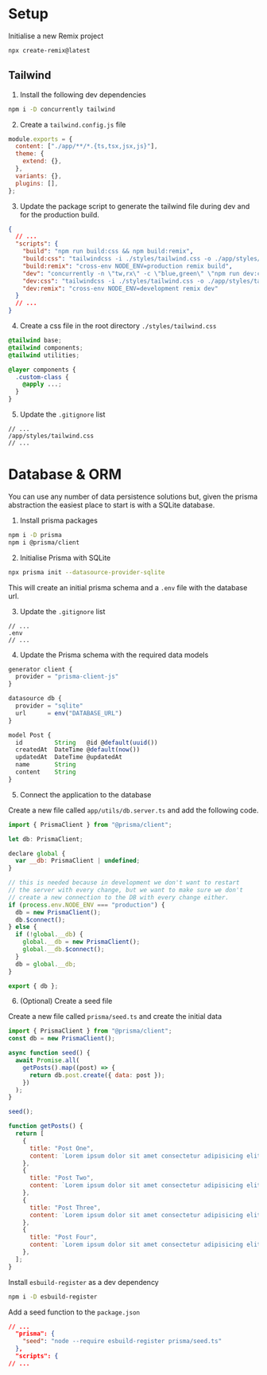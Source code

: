 # Setup

Initialise a new Remix project

```bash
npx create-remix@latest
```

## Tailwind

1. Install the following dev dependencies

```bash
npm i -D concurrently tailwind
```

2. Create a `tailwind.config.js` file

```js
module.exports = {
  content: ["./app/**/*.{ts,tsx,jsx,js}"],
  theme: {
    extend: {},
  },
  variants: {},
  plugins: [],
};
```

3. Update the package script to generate the tailwind file during dev and for the production build.

```json
{
  // ...
  "scripts": {
    "build": "npm run build:css && npm build:remix",
    "build:css": "tailwindcss -i ./styles/tailwind.css -o ./app/styles/tailwind.css --minify",
    "build:remix": "cross-env NODE_ENV=production remix build",
    "dev": "concurrently -n \"tw,rx\" -c \"blue,green\" \"npm run dev:css\" \"npm run dev:remix\"",
    "dev:css": "tailwindcss -i ./styles/tailwind.css -o ./app/styles/tailwind.css --watch",
    "dev:remix": "cross-env NODE_ENV=development remix dev"
  }
  // ...
}
```

4. Create a css file in the root directory `./styles/tailwind.css`

```css
@tailwind base;
@tailwind components;
@tailwind utilities;

@layer components {
  .custom-class {
    @apply ...;
  }
}
```

5. Update the `.gitignore` list

```
// ...
/app/styles/tailwind.css
// ...
```

# Database & ORM

You can use any number of data persistence solutions but, given the prisma abstraction the easiest place to start is with a SQLite database.

1. Install prisma packages

```bash
npm i -D prisma
npm i @prisma/client
```

2. Initialise Prisma with SQLite

```bash
npx prisma init --datasource-provider-sqlite
```

This will create an initial prisma schema and a `.env` file with the database url.

3. Update the `.gitignore` list

```
// ...
.env
// ...
```

4.  Update the Prisma schema with the required data models

```js
generator client {
  provider = "prisma-client-js"
}

datasource db {
  provider = "sqlite"
  url      = env("DATABASE_URL")
}

model Post {
  id         String   @id @default(uuid())
  createdAt  DateTime @default(now())
  updatedAt  DateTime @updatedAt
  name       String
  content    String
}
```

5. Connect the application to the database

Create a new file called `app/utils/db.server.ts` and add the following code.

```js
import { PrismaClient } from "@prisma/client";

let db: PrismaClient;

declare global {
  var __db: PrismaClient | undefined;
}

// this is needed because in development we don't want to restart
// the server with every change, but we want to make sure we don't
// create a new connection to the DB with every change either.
if (process.env.NODE_ENV === "production") {
  db = new PrismaClient();
  db.$connect();
} else {
  if (!global.__db) {
    global.__db = new PrismaClient();
    global.__db.$connect();
  }
  db = global.__db;
}

export { db };
```

6. (Optional) Create a seed file

Create a new file called `prisma/seed.ts` and create the initial data

```js
import { PrismaClient } from "@prisma/client";
const db = new PrismaClient();

async function seed() {
  await Promise.all(
    getPosts().map((post) => {
      return db.post.create({ data: post });
    })
  );
}

seed();

function getPosts() {
  return [
    {
      title: "Post One",
      content: `Lorem ipsum dolor sit amet consectetur adipisicing elit. Officiis, aliquid dolorum! Possimus non qui earum! Omnis facilis ipsa ut animi.`,
    },
    {
      title: "Post Two",
      content: `Lorem ipsum dolor sit amet consectetur adipisicing elit. Officiis, aliquid dolorum! Possimus non qui earum! Omnis facilis ipsa ut animi.`,
    },
    {
      title: "Post Three",
      content: `Lorem ipsum dolor sit amet consectetur adipisicing elit. Officiis, aliquid dolorum! Possimus non qui earum! Omnis facilis ipsa ut animi.`,
    },
    {
      title: "Post Four",
      content: `Lorem ipsum dolor sit amet consectetur adipisicing elit. Officiis, aliquid dolorum! Possimus non qui earum! Omnis facilis ipsa ut animi.`,
    },
  ];
}
```

Install `esbuild-register` as a dev dependency

```bash
npm i -D esbuild-register
```

Add a seed function to the `package.json`

```json
// ...
  "prisma": {
    "seed": "node --require esbuild-register prisma/seed.ts"
  },
  "scripts": {
// ...
```
